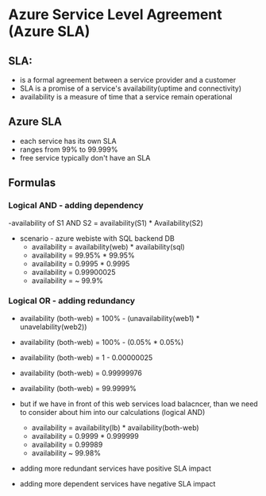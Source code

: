 # Azure Service Level Agreement (Azure SLA)

## SLA:
- is a formal agreement between a service provider and a customer
- SLA is a promise of a service's availability(uptime and connectivity)
- availability is a measure of time that a service remain operational

## Azure SLA
- each service has its own SLA
- ranges from 99% to 99.999%
- free service typically don't have an SLA

## Formulas

### Logical AND - adding dependency
-availability of S1 AND S2 = availability(S1) * Availability(S2)
- scenario - azure webiste with SQL backend DB
  - availability = availability(web) * availability(sql)
  - availability = 99.95% * 99.95%
  - availability = 0.9995 * 0.9995
  - availability = 0.99900025
  - availability = ~ 99.9%

### Logical OR - adding redundancy
- availability (both-web) = 100% - (unavailability(web1) * unavelability(web2))
- availability (both-web) = 100% - (0.05% * 0.05%)
- availability (both-web) = 1 - 0.00000025
- availability (both-web) = 0.99999976
- availability (both-web) = 99.9999%
- but if we have in front of this web services load balacncer, than we need to consider about him into our calculations (logical AND)
  - availability = availability(lb) * availability(both-web)
  - availability = 0.9999 * 0.999999
  - availability = 0.99989
  - availability ~ 99.98%

- adding more redundant services have positive SLA impact
- adding more dependent services have negative SLA impact